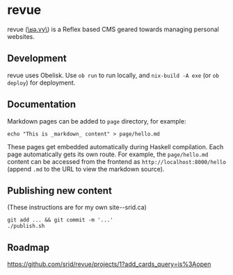 # revue

revue ([\ʁə.vy\\](https://en.wiktionary.org/wiki/revue#French)) is a Reflex based  CMS geared towards managing personal websites.

## Development

revue uses Obelisk. Use `ob run` to run locally, and `nix-build -A exe` (or `ob deploy`) for deployment.

## Documentation

Markdown pages can be added to `page` directory, for example:

```
echo "This is _markdown_ content" > page/hello.md
```

These pages get embedded automatically during Haskell compilation. Each page automatically gets its own route. For example, the `page/hello.md` content can be accessed from the frontend as `http://localhost:8000/hello` (append `.md` to the URL to view the markdown source).

## Publishing new content

(These instructions are for my own site--srid.ca)

```
git add ... && git commit -m '...'
./publish.sh
```

## Roadmap

https://github.com/srid/revue/projects/1?add_cards_query=is%3Aopen
